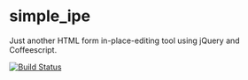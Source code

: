 simple_ipe
==========

Just another HTML form in-place-editing tool using jQuery and Coffeescript.

[![Build Status](https://travis-ci.org/aufi/simple_ipe.png)](https://travis-ci.org/aufi/simple_ipe)
